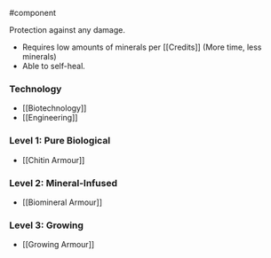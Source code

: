 #component 

Protection against any damage.
- Requires low amounts of minerals per [[Credits]] (More time, less minerals)
- Able to self-heal.
### Technology
- [[Biotechnology]]
- [[Engineering]]
### Level 1: Pure Biological
- [[Chitin Armour]]
### Level 2: Mineral-Infused
- [[Biomineral Armour]]
### Level 3: Growing
- [[Growing Armour]]